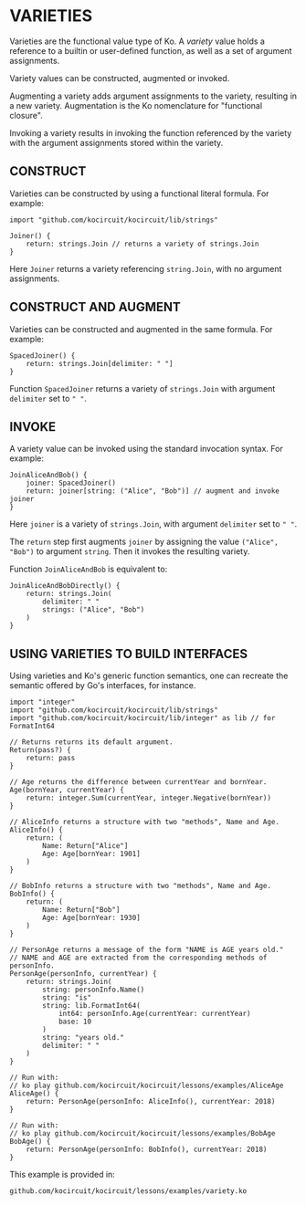 # VARIETIES

Varieties are the functional value type of Ko.
A _variety_ value holds a reference to a builtin or user-defined function,
as well as a set of argument assignments. 

Variety values can be constructed, augmented or invoked.

Augmenting a variety adds argument assignments to the variety, resulting in a new variety.
Augmentation is the Ko nomenclature for "functional closure".

Invoking a variety results in invoking the function referenced by the variety
with the argument assignments stored within the variety.

## CONSTRUCT

Varieties can be constructed by using a functional literal formula. For example:

	import "github.com/kocircuit/kocircuit/lib/strings"

	Joiner() {
		return: strings.Join // returns a variety of strings.Join
	}

Here `Joiner` returns a variety referencing `string.Join`, with no argument assignments.

## CONSTRUCT AND AUGMENT

Varieties can be constructed and augmented in the same formula. For example:

	SpacedJoiner() {
		return: strings.Join[delimiter: " "]
	}

Function `SpacedJoiner` returns a variety of `strings.Join` with argument `delimiter` set to `" "`.

## INVOKE

A variety value can be invoked using the standard invocation syntax. For example:

	JoinAliceAndBob() {
		joiner: SpacedJoiner()
		return: joiner[string: ("Alice", "Bob")] // augment and invoke joiner
	}

Here `joiner` is a variety of `strings.Join`, with argument `delimiter` set to `" "`.

The `return` step first augments `joiner` by assigning the value
`("Alice", "Bob")` to argument `string`. Then it invokes the resulting
variety.

Function `JoinAliceAndBob` is equivalent to:

	JoinAliceAndBobDirectly() {
		return: strings.Join(
			delimiter: " "
			strings: ("Alice", "Bob")
		)
	}

## USING VARIETIES TO BUILD INTERFACES

Using varieties and Ko's generic function semantics, one can
recreate the semantic offered by Go's interfaces, for instance.

	import "integer"
	import "github.com/kocircuit/kocircuit/lib/strings"
	import "github.com/kocircuit/kocircuit/lib/integer" as lib // for FormatInt64

	// Returns returns its default argument.
	Return(pass?) {
		return: pass
	}

	// Age returns the difference between currentYear and bornYear.
	Age(bornYear, currentYear) {
		return: integer.Sum(currentYear, integer.Negative(bornYear))
	}

	// AliceInfo returns a structure with two "methods", Name and Age.
	AliceInfo() {
		return: (
			Name: Return["Alice"]
			Age: Age[bornYear: 1901]
		)
	}

	// BobInfo returns a structure with two "methods", Name and Age.
	BobInfo() {
		return: (
			Name: Return["Bob"]
			Age: Age[bornYear: 1930]
		)
	}

	// PersonAge returns a message of the form "NAME is AGE years old."
	// NAME and AGE are extracted from the corresponding methods of personInfo.
	PersonAge(personInfo, currentYear) {
		return: strings.Join(
			string: personInfo.Name()
			string: "is"
			string: lib.FormatInt64(
				int64: personInfo.Age(currentYear: currentYear)
				base: 10
			)
			string: "years old."
			delimiter: " "
		)
	}

	// Run with:
	// ko play github.com/kocircuit/kocircuit/lessons/examples/AliceAge
	AliceAge() {
		return: PersonAge(personInfo: AliceInfo(), currentYear: 2018)
	}

	// Run with:
	// ko play github.com/kocircuit/kocircuit/lessons/examples/BobAge
	BobAge() {
		return: PersonAge(personInfo: BobInfo(), currentYear: 2018)
	}

This example is provided in:

	github.com/kocircuit/kocircuit/lessons/examples/variety.ko
